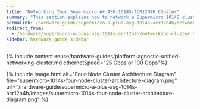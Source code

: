 ```yaml
---
title: "Networking Your Supermicro A+ ASG-1014S-ACR12N4H Cluster"
summary: "This section explains how to network a Supermicro 1014S cluster, lists the networking prerequisites, outlines the recommended configuration, and explains how to connect to redundant switches or to a single switch."
permalink: /hardware-guide/supermicro-a-plus-asg-1014s-acr12n4h/networking-cluster.html
redirect_from:
  - /hardware/supermicro-a-plus-asg-1014s-acr12n4h/networking-cluster.html
sidebar: hardware_guide_sidebar
---
```


{% include content-reuse/hardware-guides/platform-agnostic-unified-networking-cluster.md ethernetSpeed="25 Gbps or 100 Gbps"%}

{% include image.html alt="Four-Node Cluster Architecture Diagram" file="supermicro-1014s-four-node-cluster-architecture-diagram.png" url="/hardware-guide/supermicro-a-plus-asg-1014s-acr12n4h/images/supermicro-1014s-four-node-cluster-architecture-diagram.png" %}
